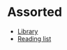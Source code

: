 # Assorted

- [Library](assorted/library/index.md)
- [Reading list](assorted/reading_list/index.md)
